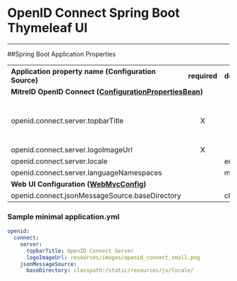 # OpenID Connect Spring Boot Thymeleaf UI
---


##Spring Boot Application Properties

<table>
<th align="left">Application property name (Configuration Source)</th>
<th align="center">required</th>
<th align="left">default</th>
<th align="left">description</th>
<tr><td colspan="4"><b>MitreID OpenID Connect (<a href="https://github.com/mitreid-connect/OpenID-Connect-Java-Spring-Server/blob/master/openid-connect-common/src/main/java/org/mitre/openid/connect/config/ConfigurationPropertiesBean.java">ConfigurationPropertiesBean</a>) </b></td></tr>
<tr>
	<td align="left">openid.connect.server.topbarTitle</td>
	<td align="center">X</td>
	<td align="left"></td>
	<td align="left">should match public URI for the server</td>
</tr>
<tr>
	<td align="left">openid.connect.server.logoImageUrl</td>
	<td align="center">X</td>
	<td align="left"></td>
	<td align="left"></td>
</tr>
<tr>
	<td align="left">openid.connect.server.locale</td>
	<td align="center"></td>
	<td align="left">en</td>
	<td align="left"></td>
</tr>
<tr>
	<td align="left">openid.connect.server.languageNamespaces</td>
	<td align="center"></td>
	<td align="left">messages</td>
	<td align="left"></td>
</tr>
<tr><td colspan="4"><b>Web UI Configuration (<a href="./src/main/java/org/mitre/springboot/config/ui/WebMvcConfig.java">WebMvcConfig</a>) </b></td></tr>
<tr>
	<td align="left">openid.connect.jsonMessageSource.baseDirectory</td>
	<td align="center"></td>
	<td align="left">classpath:/static/resources/js/locale/</td>
	<td align="left"></td>
</tr>
<table>

### Sample minimal application.yml
```YAML
openid:
  connect:
    server:
      topbarTitle: OpenID Connect Server
      logoImageUrl: resources/images/openid_connect_small.png
    jsonMessageSource:
      baseDirectory: classpath:/static/resources/js/locale/
      
```